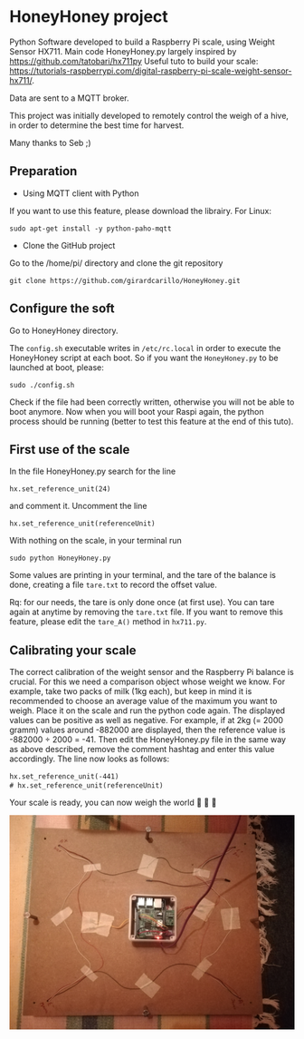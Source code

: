 # HoneyHoney project

Python Software developed to build a Raspberry Pi scale, using Weight Sensor HX711.
Main code HoneyHoney.py largely inspired by https://github.com/tatobari/hx711py
Useful tuto to build your scale: https://tutorials-raspberrypi.com/digital-raspberry-pi-scale-weight-sensor-hx711/.

Data are sent to a MQTT broker.

This project was initially developed to remotely control the weigh of a hive, in order to determine the best time for harvest.

Many thanks to Seb ;)

## Preparation

- Using MQTT client with Python

If you want to use this feature, please download the librairy.
For Linux:
```
sudo apt-get install -y python-paho-mqtt
```

- Clone the GitHub project

Go to the /home/pi/ directory and clone the git repository
```
git clone https://github.com/girardcarillo/HoneyHoney.git
```
## Configure the soft
Go to HoneyHoney directory.

The `config.sh` executable writes in `/etc/rc.local` in order to execute the HoneyHoney script at
each boot.
So if you want the `HoneyHoney.py` to be launched at boot, please:
```
sudo ./config.sh
```
Check if the file had been correctly written, otherwise you will not be able to boot anymore.
Now when you will boot your Raspi again, the python process should be running (better to test this feature at
the end of this tuto).

## First use of the scale

In the file HoneyHoney.py search for the line
```
hx.set_reference_unit(24)
```
and comment it. Uncomment the line
```
hx.set_reference_unit(referenceUnit)
```
With nothing on the scale, in your terminal run
```
sudo python HoneyHoney.py
```
Some values are printing in your terminal, and the tare of the balance is done, creating a file
`tare.txt` to record the offset value.

Rq: for our needs, the tare is only done once (at first use).
You can tare again at anytime by removing the `tare.txt` file.
If you want to remove this feature, please edit the `tare_A()` method in `hx711.py`.

## Calibrating your scale

The correct calibration of the weight sensor and the Raspberry Pi balance is crucial. For this we need a comparison object whose weight we know.
For example, take two packs of milk (1kg each), but keep in mind it is recommended to choose an average value of the maximum you want to weigh.
Place it on the scale and run the python code again.
The displayed values can be positive as well as negative.
For example, if at 2kg (= 2000 gramm) values around -882000 are displayed, then the reference value is -882000 ÷ 2000 = -41.
Then edit the HoneyHoney.py file in the same way as above described, remove the comment hashtag and enter this value accordingly.
The line now looks as follows:

```
hx.set_reference_unit(-441)
# hx.set_reference_unit(referenceUnit)
```
Your scale is ready, you can now weigh the world :honeybee: :honeybee: :honeybee:


![image](RaspiScale.jpg)
